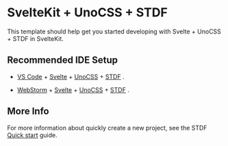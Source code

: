 # SvelteKit + UnoCSS + STDF

This template should help get you started developing with Svelte + UnoCSS + STDF in SvelteKit.

## Recommended IDE Setup

-   [VS Code](https://code.visualstudio.com/) + [Svelte](https://marketplace.visualstudio.com/items?itemName=svelte.svelte-vscode) + [UnoCSS](https://marketplace.visualstudio.com/items?itemName=antfu.unocss) + [STDF](https://stdf.design) .

-   [WebStorm](https://www.jetbrains.com/webstorm/) + [Svelte](https://www.jetbrains.com/help/webstorm/svelte.html) + [UnoCSS](https://plugins.jetbrains.com/plugin/22204-unocss) + [STDF](https://stdf.design) .

## More Info

For more information about quickly create a new project, see the STDF [Quick start](https://stdf.design/#/guide) guide.
